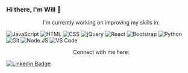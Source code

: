 ### Hi there, I'm Will 👋

<div align="center">I'm currently working on improving my skills in:</div>

  ![JavaScript](https://img.shields.io/badge/-JavaScript-F7DF1E?style=flat&logo=javascript&logoColor=black)
  ![HTML](https://img.shields.io/badge/-HTML-E34F26?style=flat&logo=html5&logoColor=black)
  ![CSS](https://img.shields.io/badge/-CSS-1572B6?style=flat&logo=css3&logoColor=white)
  ![jQuery](https://img.shields.io/badge/-jQuery-0769AD?style=flat&logo=jquery)
  ![React](https://img.shields.io/badge/-React-61DAFB?style=flat&logo=react&logoColor=black)
  ![Bootstrap](https://img.shields.io/badge/-Bootstrap-7952B3?style=flat&logo=bootstrap&logoColor=white)
  ![Python](https://img.shields.io/badge/-Python-3776AB?style=flat&logo=python&logoColor=yellow)
  ![Git](https://img.shields.io/badge/-Git-F05032?style=flat&logo=git&logoColor=black)
  ![Node.JS](https://img.shields.io/badge/-Node.JS-339933?style=flat&logo=Node.js&logoColor=black)
  ![VS Code](https://img.shields.io/badge/-VS%20Code-007ACC?style=flat&logo=visual-studio-code&logoColor=black)

<div align="center">Connect with me here:</div>

  [![Linkedin Badge](https://img.shields.io/badge/-Will%20Franceschini-0A66C2?style=flat&logo=Linkedin&logoColor=white&link=https://www.linkedin.com/in/will-franceschini/)](https://www.linkedin.com/in/will-franceschini/)

<!--
**tech-n-code/tech-n-code** is a ✨ _special_ ✨ repository because its `README.md` (this file) appears on your GitHub profile.

Here are some ideas to get you started:

- 🔭 I’m currently working on ...
- 🌱 I’m currently learning ...
- 👯 I’m looking to collaborate on ...
- 🤔 I’m looking for help with ...
- 💬 Ask me about ...
- 📫 How to reach me: ...
- 😄 Pronouns: ...
- ⚡ Fun fact: ...
-->
